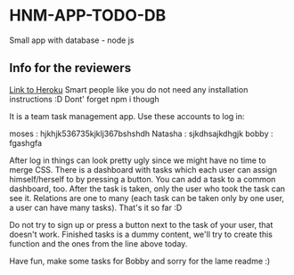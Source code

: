# HNM-APP-TODO-DB
Small app with database - node js

## Info for the reviewers

[Link to Heroku](https://dashboard.heroku.com)
Smart people like you do not need any installation instructions :D Dont' forget npm i though

It is a team task management app.
Use these accounts to log in:

moses : hjkhjk536735kjklj367bshshdh
Natasha : sjkdhsajkdhgjk
bobby : fgashgfa

After log in things can look pretty ugly since we might have no time to merge CSS. 
There is a dashboard with tasks which each user can assign himself/herself to by pressing a button.
You can add a task to a common dashboard, too. 
After the task is taken, only the user who took the task can see it.
Relations are one to many (each task can be taken only by one user, a user can have many tasks).
That's it so far :D

Do not try to sign up or press a button next to the task of your user, that doesn't work.
Finished tasks is a dummy content, we'll try to create this function and the ones from the line above today.

Have fun, make some tasks for Bobby and sorry for the lame readme :)




